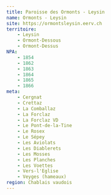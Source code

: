 ```yaml
---
title: Paroisse des Ormonts - Leysin
name: Ormonts - Leysin
site: https://ormontsleysin.eerv.ch
territoire:
    - Leysin
    - Ormont-Dessous
    - Ormont-Dessus
NPA:
    - 1854
    - 1862
    - 1863
    - 1864
    - 1865
    - 1866
meta:
    - Cergnat
    - Crettaz
    - La Comballaz
    - La Forclaz
    - La Forclaz VD
    - Le Pont-de-la-Tine
    - Le Rosex
    - Le Sépey
    - Les Aviolats
    - Les Diablerets
    - Les Mosses
    - Les Planches
    - Les Voettes
    - Vers-l'Eglise
    - Veyges (hameaux)
region: Chablais vaudois
---
```

